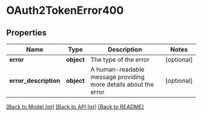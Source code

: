 # OAuth2TokenError400

## Properties
Name | Type | Description | Notes
------------ | ------------- | ------------- | -------------
**error** | **object** | The type of the error | [optional] 
**error_description** | **object** | A human-readable message providing more details about the error | [optional] 

[[Back to Model list]](../README.md#documentation-for-models) [[Back to API list]](../README.md#documentation-for-api-endpoints) [[Back to README]](../README.md)

